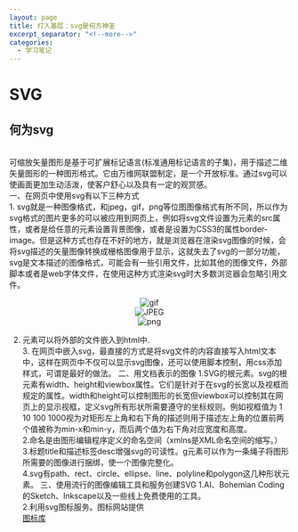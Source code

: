 ```yaml
---
layout: page
title: 打入基层：svg是何方神圣
excerpt_separator: "<!--more-->"
categories:
  - 学习笔记
---
```

# SVG
## 何为svg   
<br>  
可缩放矢量图形是基于可扩展标记语言(标准通用标记语言的子集)，用于描述二维矢量图形的一种图形格式。它由万维网联盟制定，是一个开放标准。通过svg可以使画面更加生动活泼，使客户舒心以及具有一定的观赏感。<br> <!--more-->
一、在网页中使用svg有以下三种方式<br>
1. svg就是一种图像格式，和jpeg，gif，png等位图图像格式有所不同，所以作为svg格式的图片更多的可以被应用到网页上，例如将svg文件设置为<img>元素的src属性，或者是给任意的元素设置背景图像，或者是设置为CSS3的属性border-image。但是这种方式也存在不好的地方，就是浏览器在渲染svg图像的时候，会将svg描述的矢量图像转换成栅格图像用于显示，这就失去了svg的一部分功能，svg是文本描述的图像格式，可能会有一些引用文件，比如其他的图像文件，外部脚本或者是web字体文件，在使用这种方式渲染svg时大多数浏览器会忽略引用文件。<br>

<center>

![gif](https://gitee.com/jiayiluo/gagagapop/raw/gh-pages/assets/images/GIF.png)   
![JPEG](https://gitee.com/jiayiluo/gagagapop/raw/gh-pages/assets/images/JEPG.jpg)  
![png](https://gitee.com/jiayiluo/gagagapop/raw/gh-pages/assets/images/png.png)

</center>

2. <object>元素可以将外部的文件嵌入到html中. <br>3. 在网页中嵌入svg，最直接的方式是将svg文件的内容直接写入html文本中，这样在网页中不仅可以显示svg图像，还可以使用脚本控制，用css添加样式，可谓是最好的做法。
二、用文档表示的图像
1.SVG的根元素。svg的根元素有width、height和viewbox属性。它们是针对于在svg的长宽以及视框而规定的属性。width和height可以控制图形的长宽但viewbox可以控制其在网页上的显示视框，定义svg所有形状所需要遵守的坐标规则。例如视框值为 1 10 100 1000视为对矩形左上角和右下角的描述则用于描述左上角的位置前两个值被称为min-x和min-y，而后两个值为右下角对应宽度和高度。<br>
2.命名是由图形编辑程序定义的命名空间（xmlns是XML命名空间的缩写。）<br>3.标题title和描述标签desc增强svg的可读性。g元素可以作为一条绳子将图形所需要的图像进行捆绑，使一个图像完整化。<br>4.svg有path、rect、circle、ellipse、line、polyline和polygon这几种形状元素。
三、使用流行的图像编辑工具和服务创建SVG
1.AI、Bohemian Coding的Sketch、Inkscape以及一些线上免费使用的工具。<br>2.利用svg图标服务。图标网站提供<br> [图标库](http://www.fontawesome.com.cn/faicons/)
